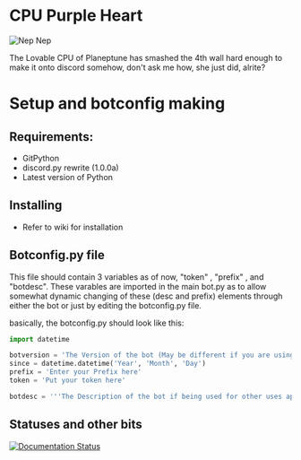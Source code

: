 # CPU Purple Heart

![Nep Nep](https://caboosh.s-ul.eu/NpVgetoh.png)

The Lovable CPU of Planeptune has smashed the 4th wall hard enough to make it onto discord somehow, don't ask me how, she just did, alrite?

# Setup and botconfig making
## Requirements:
- GitPython
- discord.py rewrite (1.0.0a)
- Latest version of Python

## Installing
- Refer to wiki for installation

## Botconfig.py file
This file should contain 3 variables as of now, "token" , "prefix" , and "botdesc".
These varables are imported in the main bot.py as to allow somewhat dynamic changing of these (desc and prefix) elements through either the bot or just by editing the botconfig.py file. 

basically, the botconfig.py should look like this:
```python
import datetime

botversion = 'The Version of the bot (May be different if you are using a personal fork)'
since = datetime.datetime('Year', 'Month', 'Day')
prefix = 'Enter your Prefix here'
token = 'Put your token here'

botdesc = '''The Description of the bot if being used for other uses apart from being Nep'''
``` 

## Statuses and other bits

[![Documentation Status](http://readthedocs.org/projects/cpu-purple-heart/badge/?version=latest)](http://cpuneptune.cameronmiller.me/?badge=latest)
